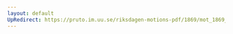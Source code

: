 ```yaml
---
layout: default
UpRedirect: https://pruto.im.uu.se/riksdagen-motions-pdf/1869/mot_1869__ak__125/mot_1869__ak__125-003.pdf
---
```

